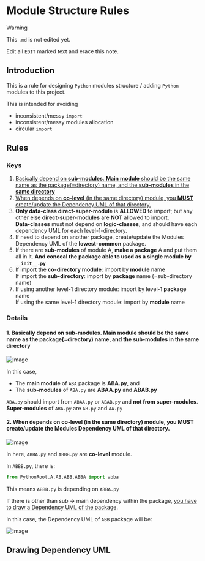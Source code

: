 # Module Structure Rules

> [!WARNING]
> This `.md` is not edited yet.
>
> Edit all `EDIT` marked text and erace this note.

## Introduction

This is a rule for designing `Python` modules structure / adding `Python` modules to this project.

This is intended for avoiding

- inconsistent/messy `import`
- inconsistent/messy modules allocation
- circular `import`

## Rules

### Keys

1. [Basically depend on **sub-modules**. **Main module** should be the same name as the package(=directory) name, and the **sub-modules** in the **same directory**](#1-basically-depend-on-sub-modules-main-module-should-be-the-same-name-as-the-packagedirectory-name-and-the-sub-modules-in-the-same-directory)
2. [When depends on **co-level** (in the same directory) module, you **MUST** create/update the Dependency UML of that directory.](#2-when-depends-on-co-level-in-the-same-directory-module-you-must-createupdate-the-modules-dependency-uml-of-that-directory)
3. **Only data-class direct-super-module** is **ALLOWED** to import; but any other else **direct-super-modules** are **NOT** allowed to import.  
   **Data-classes** must not depend on **logic-classes**, and should have each dependency UML for each level-1-directory.
4. If need to depend on another package, create/update the Modules Dependency UML of the **lowest-common** package.
5. If there are **sub-modules** of module A, **make a package** A and put them all in it. **And conceal the package able to used as a single module by `__init__.py`**
6. If import the **co-directory module**: import by **module** name  
   If import the **sub-directory**: import by **package** name (=sub-directory name)
7. If using another level-1 directory module: import by level-1 **package** name  
   If using the same level-1 directory module: import by **module** name

### Details

#### 1. Basically depend on **sub-modules**. **Main module** should be the same name as the package(=directory) name, and the **sub-modules** in the **same directory**

![image](https://github.com/konbraphat51/module_rule/assets/101827492/60e9ca70-6e8c-4e29-9c35-455a7dfcea85)

In this case,

- The **main module** of `ABA` package is **ABA.py**, and
- The **sub-modules** of `ABA.py` are **ABAA.py** and **ABAB.py**

`ABA.py` should import from `ABAA.py` or `ABAB.py` and **not from super-modules**.  
**Super-modules** of `ABA.py` are `AB.py` and `AA.py`

#### 2. When depends on **co-level** (in the same directory) module, you **MUST** create/update the Modules Dependency UML of that directory.

![image](https://github.com/konbraphat51/module_rule/assets/101827492/5c06ed97-eba3-41af-82cd-d350e5e221c2)

In here, `ABBA.py` and `ABBB.py` are **co-level** module.

In `ABBB.py`, there is:

```python
from PythonRoot.A.AB.ABB.ABBA import abba
```

This means `ABBB.py` is depending on `ABBA.py`

If there is other than sub -> main dependency within the package, [you have to draw a Dependency UML of the package](#drawing-dependency-uml).

In this case, the Dependency UML of `ABB` package will be:

![image](https://github.com/konbraphat51/module_rule/assets/101827492/43a23278-f0d9-4406-a4e0-85f5e09cd692)

## Drawing Dependency UML
